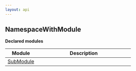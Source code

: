 ```yaml
---
layout: api
---
```


<h2 class="title is-3">NamespaceWithModule</h2>
<p class="is-size-5"><strong>Declared modules</strong></p>



<table class="table is-bordered docs-modules"><thead><tr><th width="25%">Module</th><th width="75%">Description</th></tr></thead><tbody><tr><td><a href="/test-project/reference/TestProject/namespacewithmodule-submodule.html">SubModule</a></td><td></td></tr></tbody></table>
